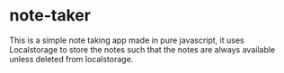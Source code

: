 # note-taker
This is a simple note taking app made in pure javascript, it uses Localstorage to store the notes such that the notes are always available unless deleted from localstorage.
